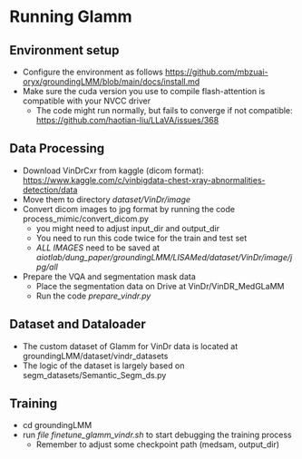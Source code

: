 # Running Glamm

## Environment setup
- Configure the environment as follows https://github.com/mbzuai-oryx/groundingLMM/blob/main/docs/install.md
- Make sure the cuda version you use to compile flash-attention is compatible with your NVCC driver
    + The code might run normally, but fails to converge if not compatible: https://github.com/haotian-liu/LLaVA/issues/368

## Data Processing
- Download VinDrCxr from kaggle (dicom format): https://www.kaggle.com/c/vinbigdata-chest-xray-abnormalities-detection/data
- Move them to directory *dataset/VinDr/image*
- Convert dicom images to jpg format by running the code process_mimic/convert_dicom.py 
    + you might need to adjust input_dir and output_dir
    + You need to run this code twice for the train and test set
    + *ALL IMAGES* need to be saved at *aiotlab/dung_paper/groundingLMM/LISAMed/dataset/VinDr/image/jpg/all*
- Prepare the VQA and segmentation mask data
    + Place the segmentation data on Drive at VinDr/VinDR_MedGLaMM
    + Run the code *prepare_vindr.py*

## Dataset and Dataloader
- The custom dataset of Glamm for VinDr data is located at groundingLMM/dataset/vindr_datasets
- The logic of the dataset is largely based on segm_datasets/Semantic_Segm_ds.py

## Training
- cd groundingLMM
- run *file finetune_glamm_vindr.sh* to start debugging the training process
   + Remember to adjust some checkpoint path (medsam, output_dir)
  
